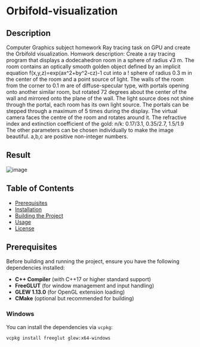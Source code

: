 # Orbifold-visualization

## Description
Computer Graphics subject homework
Ray tracing task on GPU and create the Orbifold visualization.
Homwork description:
Create a ray tracing program that displays a dodecahedron room in a sphere of radius √3 m. The room contains an optically smooth golden object defined by an implicit equation f(x,y,z)=exp(ax^2+by^2-cz)-1 cut into a !
sphere of radius 0.3 m in the center of the room and a point source of light. The walls of the room from the corner to 0.1 m are of diffuse-specular type, with portals opening onto another similar room, but rotated 72 degrees about the center of the wall and mirrored onto the plane of the wall. The light source does not shine through the portal, each room has its own light source. The portals can be stepped through a maximum of 5 times during the display. The virtual camera faces the centre of the room and rotates around it. The refractive index and extinction coefficient of the gold: n/k: 0.17/3.1, 0.35/2.7, 1.5/1.9 The other parameters can be chosen individually to make the image beautiful. a,b,c are positive non-integer numbers.
## Result
![image](https://github.com/Haragos99/Orbifold-visualization/assets/78745055/ec001f62-7adc-45ff-9bdb-06a2f570ca52)

## Table of Contents
- [Prerequisites](#prerequisites)
- [Installation](#installation)
- [Building the Project](#building-the-project)
- [Usage](#usage)
- [License](#license)

## Prerequisites

Before building and running the project, ensure you have the following dependencies installed:

- **C++ Compiler** (with C++17 or higher standard support)
- **FreeGLUT** (for window management and input handling)
- **GLEW 1.13.0** (for OpenGL extension loading)
- **CMake** (optional but recommended for building)

### Windows
You can install the dependencies via `vcpkg`:

```bash
vcpkg install freeglut glew:x64-windows
